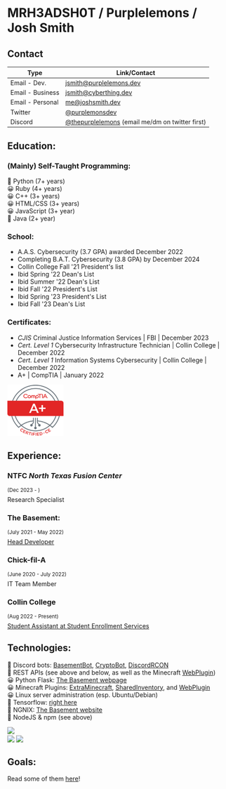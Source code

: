 # MRH3ADSH0T / Purplelemons / Josh Smith

## Contact

| Type        | Link/Contact                     |
|-------------|----------------------------------|
| Email - Dev.     | [jsmith@purplelemons.dev](mailto:jsmith@purplelemons.dev) |
| Email - Business | [jsmith@cyberthing.dev](mailto:jsmith@cyberthing.dev) |
| Email - Personal | [me@joshsmith.dev](mailto:me@joshsmith.dev) |
| Twitter          | [@purplemonsdev](https://twitter.com/purplelemonsdev) |
| Discord          | [@thepurplelemons](https://discordapp.com/users/483000308876967937) (email me/dm on twitter first) |

## Education:
### (Mainly) Self-Taught Programming:
💖 Python (7+ years)\
😀 Ruby (4+ years)\
😀 C++ (3+ years)\
😀 HTML/CSS (3+ years)\
😀 JavaScript (3+ year)\
🤔 Java (2+ year)

### School:
 * A.A.S. Cybersecurity (3.7 GPA) awarded December 2022
 * Completing B.A.T. Cybersecurity (3.8 GPA) by December 2024
 * Collin College Fall '21 President's list
 * Ibid Spring '22 Dean's List
 * Ibid Summer '22 Dean's List
 * Ibid Fall '22 President's List
 * Ibid Spring '23 President's List
 * Ibid Fall '23 Dean's List

### Certificates:
- *CJIS* Criminal Justice Information Services | FBI | December 2023
- *Cert. Level 1* Cybersecurity Infrastructure Technician | Collin College | December 2022
- *Cert. Level 1* Information Systems Cybersecurity | Collin College | December 2022
- A+ | CompTIA | January 2022
<img src="Aplus Logo Certified CE.png" alt="Aplus Logo Certified CE" width="128"/>

## Experience:

### NTFC *North Texas Fusion Center*
<sup>(Dec 2023 - )</sup>\
Research Specialist

### The Basement:
<sup>(July 2021 - May 2022)</sup>\
[Head Developer](https://github.com/purplelemons-dev/basementbot)

### Chick-fil-A
<sup>(June 2020 - July 2022)</sup>\
IT Team Member

### Collin College
<sup>(Aug 2022 - Present)</sup>\
[Student Assistant at Student Enrollment Services](https://github.com/purplelemons-dev/collin-work)

## Technologies:
💖 Discord bots: [BasementBot](https://github.com/purplelemons-dev/basementbot), [CryptoBot](https://github.com/purplelemons-dev/380-crypto-center), [DiscordRCON](https://github.com/purplelemons-dev/discordRCON)\
💖 REST APIs (see above and below, as well as the Minecraft [WebPlugin](https://github.com/purplelemons-dev/webplugin))\
😀 Python Flask: [The Basement webpage](https://thebasement.group/)\
😀 Minecraft Plugins: [ExtraMinecraft](https://github.com/purplelemons-dev/extraminecraft), [SharedInventory](https://github.com/purplelemons-dev/sharedinventory), and [WebPlugin](https://github.com/purplelemons-dev/webplugin)\
😀 Linux server administration (esp. Ubuntu/Debian)\
🤔 Tensorflow: [right here](https://github.com/purplelemons-dev/reddit-gpt)\
🤔 NGNIX: [The Basement website](https://hub.thebasement.group/)\
🤔 NodeJS & npm (see above)

![](https://wakatime.com/share/@018d4997-b335-4332-a338-fa718e12310c/79718503-688d-49cb-be93-ac22cf956f5e.png)\
![](https://github-readme-stats.vercel.app/api?username=purplelemons-dev&count_private=true&show_icons=true&theme=vue-dark)
![](https://github-readme-stats.vercel.app/api/top-langs/?username=purplelemons-dev&layout=compact&show_icons=true&theme=vue-dark)

## Goals:
Read some of them [here](https://github.com/users/purplelemons-dev/projects/1)!
